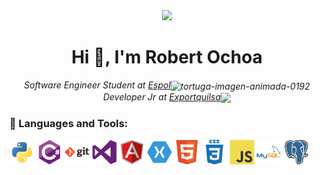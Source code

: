 <div id="header" align="center">
  <img src="https://media.giphy.com/media/v1.Y2lkPTc5MGI3NjExMmQ3MTU3YTY0YjVkZTA2YjhjNGNjM2FhNjI0NjFjZDU4NjkyOWUxNiZjdD1n/qgQUggAC3Pfv687qPC/giphy.gif" width=""/>
  <h1 align="center">Hi 👋, I'm Robert Ochoa</h1>
  <p><em>Software Engineer Student at <a href="https://www.espol.edu.ec">Espol</a><img src="https://www.gifsanimados.org/data/media/289/tortuga-imagen-animada-0192.gif" border="0" alt="tortuga-imagen-animada-0192" align="center" width="25"/></br>Developer Jr at <a href="https://www.linkedin.com/company/exportquilsa">Exportquilsa</a><img src="https://media.licdn.com/dms/image/C4D0BAQHqAE2BkIO-aQ/company-logo_200_200/0/1639765461921?e=1686787200&v=beta&t=16AeOXHfRWvaMH9XhvIAHFoabKmvpla_QxBQUWfbF6A" align="center" width="45"></em></p>
</div>
<div align="left">
  <h3>🔨 Languages and Tools:</h3>
  <div>
    <img src="https://github.com/devicons/devicon/blob/master/icons/python/python-original.svg" title="Python" **alt="Python" width="40" height="40"/>
    <img src="https://github.com/devicons/devicon/blob/master/icons/csharp/csharp-original.svg" title="c#" **alt="c#" width="40" height="40"/>            
    <img src="https://github.com/devicons/devicon/blob/master/icons/git/git-original-wordmark.svg" title="Git" **alt="Git" width="40" height="40"/>        
    <img src="https://github.com/devicons/devicon/blob/master/icons/visualstudio/visualstudio-plain.svg" title="visualstudio" **alt="visualstudio" width="40" height="40"/>
    <img src="https://github.com/devicons/devicon/blob/master/icons/angularjs/angularjs-original.svg" title="Angular" **alt="Angular" width="40" height="40"/>
    <img src="https://github.com/devicons/devicon/blob/master/icons/xamarin/xamarin-original.svg" title="Xamarin" **alt="Xamarin" width="40" height="40"/>            
    <img src="https://github.com/devicons/devicon/blob/master/icons/html5/html5-original.svg" title="HTML5" alt="HTML" width="40" height="40"/>
    <img src="https://github.com/devicons/devicon/blob/master/icons/css3/css3-plain-wordmark.svg"  title="CSS3" alt="CSS" width="40" height="40"/>
    <img src="https://github.com/devicons/devicon/blob/master/icons/javascript/javascript-original.svg" title="JavaScript" alt="JavaScript" width="40" height="40"/>            
    <img src="https://github.com/devicons/devicon/blob/master/icons/mysql/mysql-original-wordmark.svg" title="MySQL"  alt="MySQL" width="40" height="40"/>
    <img src="https://github.com/devicons/devicon/blob/master/icons/postgresql/postgresql-original.svg" title="postgresql" **alt="postgresql" width="40" height="40"/>
    </div>
</div>
